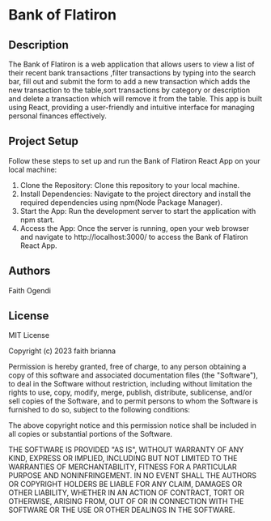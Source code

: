 # Bank of Flatiron
## Description
The Bank of Flatiron is a web application that allows users to view a list of their recent bank transactions ,filter transactions by typing into the search bar, fill out and submit the form to add a new transaction which adds the new transaction to the table,sort transactions by category or description and delete a transaction which will remove it from the table. This app is built using React, providing a user-friendly and intuitive interface for managing personal finances effectively.
## Project Setup
Follow these steps to set up and run the Bank of Flatiron React App on your local machine:

1. Clone the Repository: Clone this repository to your local machine.
2. Install Dependencies: Navigate to the project directory and install the required dependencies using npm(Node Package Manager).
3. Start the App: Run the development server to start the application with npm start.
4. Access the App: Once the server is running, open your web browser and navigate to http://localhost:3000/ to access the Bank of Flatiron React App.
## Authors
Faith Ogendi
## License
MIT License

Copyright (c) 2023 faith brianna

Permission is hereby granted, free of charge, to any person obtaining a copy
of this software and associated documentation files (the "Software"), to deal
in the Software without restriction, including without limitation the rights
to use, copy, modify, merge, publish, distribute, sublicense, and/or sell
copies of the Software, and to permit persons to whom the Software is
furnished to do so, subject to the following conditions:

The above copyright notice and this permission notice shall be included in all
copies or substantial portions of the Software.

THE SOFTWARE IS PROVIDED "AS IS", WITHOUT WARRANTY OF ANY KIND, EXPRESS OR
IMPLIED, INCLUDING BUT NOT LIMITED TO THE WARRANTIES OF MERCHANTABILITY,
FITNESS FOR A PARTICULAR PURPOSE AND NONINFRINGEMENT. IN NO EVENT SHALL THE
AUTHORS OR COPYRIGHT HOLDERS BE LIABLE FOR ANY CLAIM, DAMAGES OR OTHER
LIABILITY, WHETHER IN AN ACTION OF CONTRACT, TORT OR OTHERWISE, ARISING FROM,
OUT OF OR IN CONNECTION WITH THE SOFTWARE OR THE USE OR OTHER DEALINGS IN THE
SOFTWARE.
